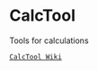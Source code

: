 # CalcTool
Tools for calculations

[`CalcTool Wiki`](https://github.com/ZhuChongjing/CalcTool/wiki)

